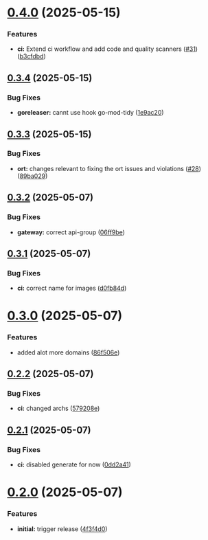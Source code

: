 # [0.4.0](https://github.com/telekom/controlplane-mono/compare/v0.3.4...v0.4.0) (2025-05-15)


### Features

* **ci:** Extend ci workflow and add code and quality scanners ([#31](https://github.com/telekom/controlplane-mono/issues/31)) ([b3cfdbd](https://github.com/telekom/controlplane-mono/commit/b3cfdbdcf308d16f6ef81f1b9530af9c273d1b38))

## [0.3.4](https://github.com/telekom/controlplane-mono/compare/v0.3.3...v0.3.4) (2025-05-15)


### Bug Fixes

* **goreleaser:** cannt use hook go-mod-tidy ([1e9ac20](https://github.com/telekom/controlplane-mono/commit/1e9ac2072bef28f976f8a19a871bf59cee1217b3))

## [0.3.3](https://github.com/telekom/controlplane-mono/compare/v0.3.2...v0.3.3) (2025-05-15)


### Bug Fixes

* **ort:** changes relevant to fixing the ort issues and violations ([#28](https://github.com/telekom/controlplane-mono/issues/28)) ([89ba029](https://github.com/telekom/controlplane-mono/commit/89ba029ebf15509ff9993b137f32fb1152656c60))

## [0.3.2](https://github.com/telekom/controlplane-mono/compare/v0.3.1...v0.3.2) (2025-05-07)


### Bug Fixes

* **gateway:** correct api-group ([06ff9be](https://github.com/telekom/controlplane-mono/commit/06ff9bec2a2acc0148560877f583d9ee8f664658))

## [0.3.1](https://github.com/telekom/controlplane-mono/compare/v0.3.0...v0.3.1) (2025-05-07)


### Bug Fixes

* **ci:** correct name for images ([d0fb84d](https://github.com/telekom/controlplane-mono/commit/d0fb84d72d0c838457a1d955e6fe0d3e11a3dadd))

# [0.3.0](https://github.com/telekom/controlplane-mono/compare/v0.2.2...v0.3.0) (2025-05-07)


### Features

* added alot more domains ([86f506e](https://github.com/telekom/controlplane-mono/commit/86f506e6b5f854aa1509fb9c3899707eaf5d8cb4))

## [0.2.2](https://github.com/telekom/controlplane-mono/compare/v0.2.1...v0.2.2) (2025-05-07)


### Bug Fixes

* **ci:** changed archs ([579208e](https://github.com/telekom/controlplane-mono/commit/579208e4e638d95a98766452714f0beb8029b983))

## [0.2.1](https://github.com/telekom/controlplane-mono/compare/v0.2.0...v0.2.1) (2025-05-07)


### Bug Fixes

* **ci:** disabled generate for now ([0dd2a41](https://github.com/telekom/controlplane-mono/commit/0dd2a416cb83e80dafd0521a5e814f17e36ee161))

# [0.2.0](https://github.com/telekom/controlplane-mono/compare/v0.1.0...v0.2.0) (2025-05-07)


### Features

* **initial:** trigger release ([4f3f4d0](https://github.com/telekom/controlplane-mono/commit/4f3f4d031b63c3df1598d09a9066a172273a2032))
